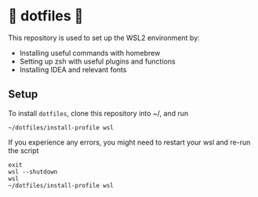# 🌈 dotfiles 🌈

This repository is used to set up the WSL2 environment by:
* Installing useful commands with homebrew
* Setting up zsh with useful plugins and functions
* Installing IDEA and relevant fonts

## Setup

To install `dotfiles`, clone this repository into ~/, and run

```
~/dotfiles/install-profile wsl
```

If you experience any errors, you might need to restart your wsl and re-run the script
```
exit
wsl --shutdown
wsl
~/dotfiles/install-profile wsl
```
